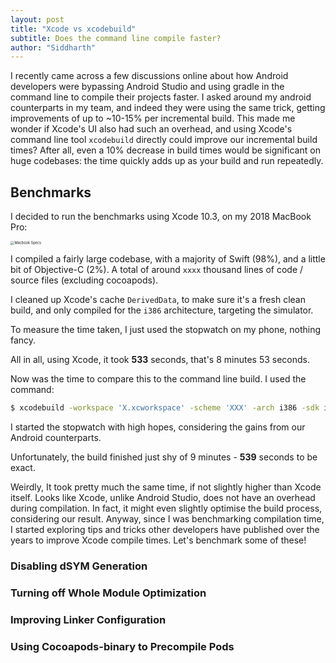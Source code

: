 ```yaml
---
layout: post
title: "Xcode vs xcodebuild"
subtitle: Does the command line compile faster?
author: "Siddharth"
---
```


I recently came across a few discussions online about how Android developers were bypassing Android Studio and using gradle in the command line to compile their projects faster. I asked around my android counterparts in my team, and indeed they were using the same trick, getting improvements of up to ~10-15% per incremental build. This made me wonder if Xcode's UI also had such an overhead, and using Xcode's command line tool `xcodebuild` directly could improve our incremental build times? After all, even a 10% decrease in build times would be significant on huge codebases: the time quickly adds up as your build and run repeatedly.

## Benchmarks

I decided to run the benchmarks using Xcode 10.3, on my 2018 MacBook Pro:

<img src="https://swiftier.co/assets/posts/xcode_vs_xcodebuild/macbook_specs.png" alt="Macbook Specs" style="zoom:40%;" />

I compiled a fairly large codebase, with a majority of Swift (98%), and a little bit of Objective-C (2%). A total of around `xxxx` thousand lines of code / source files (excluding cocoapods).

I cleaned up Xcode's cache `DerivedData`, to make sure it's a fresh clean build, and only compiled for the `i386` architecture, targeting the simulator.

To measure the time taken, I just used the stopwatch on my phone, nothing fancy. 

All in all, using Xcode, it took **533** seconds, that's 8 minutes 53 seconds.

Now was the time to compare this to the command line build. I used the command:

```bash
$ xcodebuild -workspace 'X.xcworkspace' -scheme 'XXX' -arch i386 -sdk iphonesimulator12.4
```

I started the stopwatch with high hopes, considering the gains from our Android counterparts.

Unfortunately, the build finished just shy of 9 minutes - **539** seconds to be exact. 

Weirdly, It took pretty much the same time, if not slightly higher than Xcode itself. Looks like Xcode, unlike Android Studio, does not have an overhead during compilation. In fact, it might even slightly optimise the build process, considering our result. Anyway, since I was benchmarking compilation time, I started exploring tips and tricks other developers have published over the years to improve Xcode compile times. Let's benchmark some of these!

### Disabling dSYM Generation

### Turning off Whole Module Optimization 

### Improving Linker Configuration

### Using Cocoapods-binary to Precompile Pods